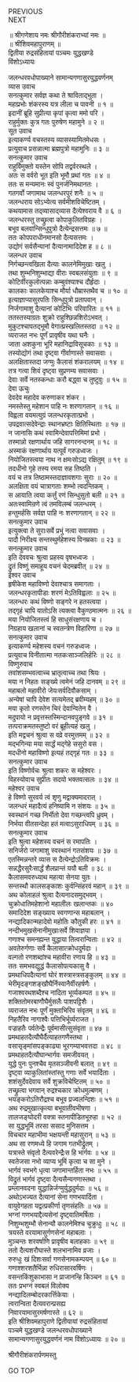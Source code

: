 PREVIOUS  
NEXT  
  
॥ श्रीगणेशाय नमः श्रीगौरीशंकराभ्यां नमः ॥  
॥ श्रीशिवमहापुराणम् ॥  
द्वितीया रुद्रसंहितायां पञ्चमः युद्धखण्डे  
विंशोऽध्यायः  
  
  
जलन्धरवधोपाख्याने सामान्यगणासुरयुद्धवर्णनम्  
व्यास उवाच  
सनत्कुमार सर्वज्ञ कथा ते श्राविताद्‌भुता ।  
महाप्रभोः शंकरस्य यत्र लीला च पावनी ॥ १ ॥  
इदानीं ब्रूहि सुप्रीत्या कृपां कृत्वा ममो परि ।  
राहुर्मुक्तः कुत्र गतः पुरुषेण महामुने ॥ २ ॥  
सूत उवाच  
इत्याकर्ण्य वचस्तस्य व्यासस्यामितमेधसः ।  
प्रत्युवाच प्रसन्नात्मा ब्रह्मपुत्रो महामुनिः ॥ ३ ॥  
सनत्कुमार उवाच  
राहुर्विमुक्तो यस्तेन सोपि तद्वर्वरस्थले ।  
अतः स वर्वरो भूत इति भूमौ प्रथां गतः ॥ ४ ॥  
ततः स मन्यमानः स्वं पुनर्जनिमथानतः ।  
गतगर्वो जगामाथ जलन्धरपुरं शनैः ॥ ५ ॥  
जलन्धराय सोऽभ्येत्य सर्वमीशविचेष्टितम् ।  
कथयामास तद्‌व्यासाद्‌व्यास दैत्येश्वराय वै ॥ ६ ॥  
जलन्धरस्तु तच्छ्रुत्वा कोपाकुलितविग्रहः ।  
बभूव बलवान्सिन्धुपुत्रो दैत्येन्द्रसत्तमः ॥ ७ ॥  
ततः कोपपराधीनमानसो दैत्यसत्तमः ।  
उद्योगं सर्वसैन्यानां दैत्यानामादिदेश ह ॥ ८ ॥  
जलन्धर उवाच  
निर्गच्छन्त्वखिला दैत्याः कालनेमिमुखाः खलु ।  
तथा शुम्भनिशुम्भाद्या वीराः स्वबलसंयुताः ॥ ९ ॥  
कोटिर्वीरकुलोत्पन्नाः कम्बुवंश्याश्च दौर्हृदाः ।  
कालकाः कालकेयाश्च मौर्या धौम्रास्तथैव च ॥ १० ॥  
इत्याज्ञाप्यासुरपतिः सिन्धुपुत्रो प्रतापवान् ।  
निर्जगामाशु दैत्यानां कोटिभिः परिवारितः ॥ ११ ॥  
ततस्तस्याग्रतः शुक्रो राहुश्छिन्नशिरोऽभवत् ।  
मुकुटश्चापतद्‌भूमौ वेगात्प्रस्खलितस्तदा ॥ १२ ॥  
व्यराजत नभः पूर्णं प्रावृषीव यथा घनैः ।  
जाता अशकुना भूरि महानिद्राविसूचकाः ॥ १३ ॥  
तस्योद्योगं तथा दृष्ट्वा गीर्वाणास्ते सवासवाः ।  
अलक्षितास्तदा जग्मुः कैलासं शंकरालयम् ॥ १४ ॥  
तत्र गत्वा शिवं दृष्ट्वा सुप्रणम्य सवासवाः ।  
देवाः सर्वे नतस्कन्धाः करौ बद्ध्वा च तुष्टुवुः ॥ १५ ॥  
देवा ऊचुः  
देवदेव महादेव करुणाकर शंकर ।  
नमस्तेस्तु महेशान पाहि नः शरणागतान् ॥ १६ ॥  
विह्वला वयमत्युग्रं जलन्धरकृतात्प्रभो ।  
उपद्रवात्सदेवेन्द्राः स्थानभ्रष्टाः क्षितिस्थिताः ॥ १७ ॥  
न जानासि कथं स्वामिन्देवापत्तिमिमां प्रभो ।  
तस्मान्नो रक्षणार्थाय जहि सागरनन्दनम् ॥ १८ ॥  
अस्माकं रक्षणार्थाय यत्पूर्वं गरुडध्वजः ।  
नियोजितस्त्वया नाथ न क्षमःसोऽद्य रक्षितुम् ॥ १९ ॥  
तदधीनो गृहे तस्य रमया सह तिष्ठति ।  
वयं च तत्र तिष्ठामस्तदाज्ञावशगाः सुराः ॥ २० ॥  
अलक्षिता वयं चात्रागताः शम्भो त्वदन्तिकम् ।  
स आयाति त्वया कर्त्तुं रणं सिन्धुसुतो बली ॥ २१ ॥  
अतःस्वामिन्रणे त्वं तमविलम्बं जलन्धरम् ।  
हन्तुमर्हसि सर्वज्ञ पाहि नः शरणागतान् ॥ २२ ॥  
सनत्कुमार उवाच  
इत्युक्त्वा ते सुराःसर्वे प्रभुं नत्वा सवासवाः ।  
पादौ निरीक्ष्य सन्तस्थुर्महेशस्य विनम्रकाः ॥ २३ ॥  
सनत्कुमार उवाच  
इति देववचः श्रुत्वा प्रहस्य वृषभध्वजः ।  
द्रुतं विष्णुं समाहूय वचनं चेदमब्रवीत् ॥ २४ ॥  
ईश्वर उवाच  
हृषीकेश महाविष्णो देवाश्चात्र समागताः ।  
जलन्धरकृतापीडाः शरणं मेऽतिविह्वलाः ॥ २५ ॥  
जलन्धरः कथं विष्णो सङ्‌गरे न हतस्त्वया ।  
तद्‌गृहं चापि यातोऽसि त्यक्त्वा वैकुण्ठमात्मनः ॥ २६ ॥  
मया नियोजितस्त्वं हि साधुसंरक्षणाय च ।  
निग्रहाय खलानां च स्वतन्त्रेण विहारिणा ॥ २७ ॥  
सनत्कुमार उवाच  
इत्याकर्ण्य महेशस्य वचनं गरुडध्वजः ।  
प्रत्युवाच विनीतात्मा नतकःसाञ्जलिर्हरिः ॥ २८ ॥  
विष्णुरुवाच  
तवांशसम्भवत्वाच्च भ्रातृत्वाच्च तथा श्रियः ।  
मया न निहतः सङ्‌ख्ये त्वमेनं जहि दानवम् ॥ २९ ॥  
महाबलो महावीरो जेयःसर्वदिवौकसाम् ।  
अन्येषां चापि देवेश सत्यमेतद्‌ ब्रवीम्यहम् ॥ ३० ॥  
मया कृतो रणस्तेन चिरं देवान्वितेन वै ।  
मदुपायो न प्रवृत्तस्तस्मिन्दानवपुङ्‌गवे ॥ ३१ ॥  
तत्पराक्रमतस्तुष्टो वरं ब्रूहीत्यहं खलु ।  
इति मद्वचनं श्रुत्वा स वव्रे वरमुत्तमम् ॥ ३२ ॥  
मद्‌भगिन्या मया सार्द्धं मद्‌गेहे ससुरो वस ।  
मदधीनो महाविष्णो इत्यहं तद्‌गृहं गतः ॥ ३३ ॥  
सनत्कुमार उवाच  
इति विष्णोर्वचः श्रुत्वा शकरः स महेश्वरः ।  
विहस्योवाच सुप्रीतः सदयो भक्तवत्सलः ॥ ३४ ॥  
महेश्वर उवाच  
हे विष्णो सुरवर्य त्वं शृणु मद्वाक्यमादरात् ।  
जलन्धरं महादैत्यं हनिष्यामि न संशयः ॥ ३५ ॥  
स्वस्थानं गच्छ निर्भीतो देवा गच्छन्त्वपि ध्रुवम् ।  
निर्भया वीतसन्देहा हतं मत्वाऽसुराधिपम् ॥ ३६ ॥  
सनत्कुमार उवाच  
इति श्रुत्वा महेशस्य वचनं स रमापतिः ।  
सनिर्जरो जगामाशु स्वस्थानं गतसंशयः ॥ ३७ ॥  
एतस्मिन्नन्तरे व्यास स दैत्येन्द्रोऽतिविक्रमः ।  
सन्नद्धैरसुरैःसार्द्धं शैलप्रान्तं ययौ बली ॥ ३८ ॥  
कैलासमवरुध्याथ महत्या सेनया युतः ।  
सन्तस्थौ कालसङ्‌काशः कुर्वन्सिंहरवं महान् ॥ ३९ ॥  
अथ कोलाहलं श्रुत्वा दैत्यनादसमुद्‌भवम् ।  
चुक्रोधातिमहेशानो महालीलः खलान्तकः ॥ ४०  
समादिदेश सङ्‌ख्याय स्वगणान्स महाबलान् ।  
नन्द्यादिकान्महादेवो महोतिः कौतुकी हरः ॥ ४१ ॥  
नन्दीभमुखसेनानीमुखाःसर्वे शिवाज्ञया ।  
गणाश्च समनह्यन्त युद्धाया तित्वरान्विताः ॥ ४२ ॥  
अवतेरुर्गणाः सर्वे कैलासात्क्रोधदुर्मदाः ।  
वल्गतो रणशब्दांश्च महावीरा रणाय हि ॥ ४३ ॥  
ततः समभवद्युद्धं कैलासोपत्यकासु वै ।  
प्रमथाधिपदैत्यानां घोरं शस्त्रास्त्रसङ्‌कुलम् ॥ ४४ ॥  
भेरीमृदङ्‌गशङ्‌खौघैर्निस्वानैर्वीरहर्षणैः ।  
गजाश्वरथशब्दैश्च नादिता भूर्व्यकम्पत ॥ ४५ ॥  
शक्तितोमरबाणौघैर्मुसलैः पाशपट्टिशैः ।  
व्यराजत नभः पूर्णं मुक्ताभिरिव संवृतम् ॥ ४६ ॥  
निहतैरिव नागाश्वैः पत्तिभिर्भूर्व्यराजत ।  
वज्राहतैः पर्वतेन्द्रैः पूर्वमासीत्सुसंवृता ॥ ४७ ॥  
प्रमथाहतदैत्यौघैर्दैत्याहतगणैस्तथा ।  
वसासृङ्मांसपङ्‌काढ्या भूरगम्याभवत्तदा ॥ ४८ ॥  
प्रमथाहतदैत्यौघान्भार्गवः समजीवयत् ।  
युद्धे पुनः पुनश्चैव मृतसञ्जीवनी बलात् ॥ ४९ ॥  
दृष्ट्वा व्याकुलितांस्तांस्तु गणाः सर्वे भयार्दिताः ।  
शशंसुर्देवदेवाय सर्वे शुक्रविचेष्टितम् ॥ ५० ॥  
तच्छ्रुत्वा भगवान् रुद्रश्चकार क्रोधमुल्बणम् ।  
भयङ्‌करोऽतिरौद्रश्च बभूव प्रज्वलन्दिशः ॥ ५१ ॥  
अथ रुद्रमुखात्कृत्या बभूवातीवभीषणा ।  
तालजङ्‌घोदरी वक्त्रा स्तनापीडितभूरुहा ॥ ५२ ॥  
सा युद्धभूमिं तरसा ससाद मुनिसत्तम ।  
विचचार महाभीमा भक्षयन्ती महासुरान् ॥ ५३ ॥  
अथ सा रणमध्ये हि जगाम गतभीर्द्रुतम् ।  
यत्रास्ते संवृतो दैत्यवरेन्द्रैःस हि भार्गवः ॥ ५४ ॥  
स्वतेजसा नभो व्याप्य भूमिं कृत्वा च सा मुने ।  
भार्गवं स्वभगे धृत्वा जगामान्तर्हिता नभः ॥ ५५ ॥  
विद्रुतं भार्गवं दृष्ट्वा दैत्यसैन्यगणास्तथा ।  
प्रम्लानवदना युद्धान्निर्जग्मुर्युद्धदुर्मदाः ॥ ५६ ॥  
अथोऽभज्यत दैत्यानां सेना गणभयार्दिता ।  
वायुवेगहता यद्वत्प्रकीर्णा तृणसंहतिः ॥ ५७ ॥  
भग्नां गणभयाद्दैत्यसेनां दृष्ट्वातिमर्षिताः ।  
निशुम्भशुम्भौ सेनान्यौ कालनेमिश्च चुक्रुधुः ॥ ५८ ॥  
त्रयस्ते वरयामासुर्गणसेनां महाबलाः ।  
मुञ्चन्तः शरवर्षाणि प्रावृषीव बलाहकाः ॥ ५९ ॥  
ततो दैत्यशरौघास्ते शलभानामिव व्रजाः ।  
रुरुधुः खं दिशःसर्वा गणसेनामकम्पयन् ॥ ६० ॥  
गणाश्शरशतैर्भिन्ना रुधिरासारवर्षिणः ।  
वसन्तकिंशुकाभासा न प्राजानन्हि किञ्चन ॥ ६१ ॥  
ततः प्रभग्नं स्वबलं विलोक्य  
     नन्द्यादिलम्बोदरकार्त्तिकेयाः ।  
त्वरान्विता दैत्यवरान्प्रसह्य  
     निवारयामासुरमर्षणास्ते ॥ ६२ ॥  
इति श्रीशिवमहापुराणे द्वितीयायां रुद्रसंहितायां  
पञ्चमे युद्धखण्डे जलन्धरवधोपाख्याने  
सामान्यगणासुरयुद्धवर्णनं नाम विंशोऽध्यायः ॥ २० ॥  
  
  
श्रीगौरीशंकरार्पणमस्तु  
  
GO TOP
